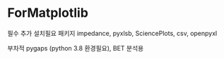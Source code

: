 # ForMatplotlib

필수 추가 설치필요 패키지
impedance, pyxlsb, SciencePlots, csv, openpyxl


부차적
pygaps (python 3.8 환경필요), BET 분석용
